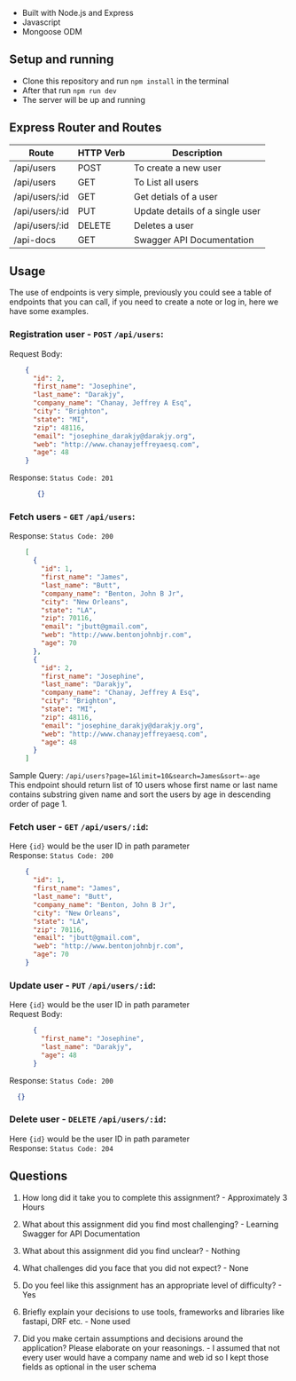 - Built with Node.js and Express
- Javascript
- Mongoose ODM

## Setup and running

- Clone this repository and run `npm install` in the terminal
- After that run `npm run dev`
- The server will be up and running

## Express Router and Routes

| Route               | HTTP Verb | Description                          |
| --------------------| --------- | ------------------------------------ |
| /api/users          | POST      | To create a new user                 |
| /api/users          | GET       | To List all users                    |
| /api/users/:id      | GET       | Get detials of a user                |
| /api/users/:id      | PUT       | Update details of a single user      |
| /api/users/:id      | DELETE    | Deletes a user                       |
| /api-docs           | GET       | Swagger API Documentation            |

## Usage
The use of endpoints is very simple, previously you could see a table of endpoints that you can call, if you need to create a note or log in, here we have some examples.

### Registration **user** - `POST` `/api/users`:
Request Body:
```json
    {
      "id": 2,
      "first_name": "Josephine",
      "last_name": "Darakjy",
      "company_name": "Chanay, Jeffrey A Esq",
      "city": "Brighton",
      "state": "MI",
      "zip": 48116,
      "email": "josephine_darakjy@darakjy.org",
      "web": "http://www.chanayjeffreyaesq.com",
      "age": 48
    }
```
Response: 
`Status Code: 201`
```json
       {}
```

### Fetch **users** - `GET` `/api/users`:
Response:
`Status Code: 200`
```json
    [
      {
        "id": 1,
        "first_name": "James",
        "last_name": "Butt",
        "company_name": "Benton, John B Jr",
        "city": "New Orleans",
        "state": "LA",
        "zip": 70116,
        "email": "jbutt@gmail.com",
        "web": "http://www.bentonjohnbjr.com",
        "age": 70
      },
      {
        "id": 2,
        "first_name": "Josephine",
        "last_name": "Darakjy",
        "company_name": "Chanay, Jeffrey A Esq",
        "city": "Brighton",
        "state": "MI",
        "zip": 48116,
        "email": "josephine_darakjy@darakjy.org",
        "web": "http://www.chanayjeffreyaesq.com",
        "age": 48
      }
    ]
```

Sample Query: `/api/users?page=1&limit=10&search=James&sort=-age` <br>
This endpoint should return list of 10 users whose first name or last name contains substring given name and sort the users by age in descending order of page 1.

### Fetch **user** - `GET` `/api/users/:id`:
Here `{id}` would be the user ID in path parameter <br>
Response:
`Status Code: 200`
```json
    {
      "id": 1,
      "first_name": "James",
      "last_name": "Butt",
      "company_name": "Benton, John B Jr",
      "city": "New Orleans",
      "state": "LA",
      "zip": 70116,
      "email": "jbutt@gmail.com",
      "web": "http://www.bentonjohnbjr.com",
      "age": 70
    }
```

### Update **user** - `PUT` `/api/users/:id`:
Here `{id}` would be the user ID in path parameter <br>
Request Body:
 ```json
       {
         "first_name": "Josephine",
         "last_name": "Darakjy",
         "age": 48
       }
 ```
Response:
`Status Code: 200`
```json
  {}
```

### Delete **user** - `DELETE` `/api/users/:id`:
Here `{id}` would be the user ID in path parameter <br>
Response:
`Status Code: 204`

## Questions

1. How long did it take you to complete this assignment? - Approximately 3 Hours

2. What about this assignment did you find most challenging? - Learning Swagger for API Documentation

3. What about this assignment did you find unclear? - Nothing

4. What challenges did you face that you did not expect? - None

5. Do you feel like this assignment has an appropriate level of difficulty? - Yes

6. Briefly explain your decisions to use tools, frameworks and libraries like fastapi, DRF etc. - None used

7. Did you make certain assumptions and decisions around the application? Please elaborate on your reasonings. - I assumed that not every user would have a company name and web id so I kept those fields as optional in the user schema
